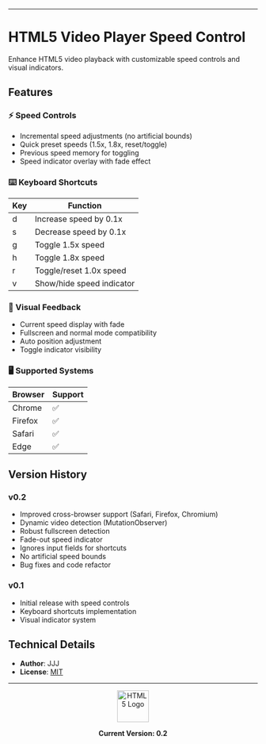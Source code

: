 
---
# HTML5 Video Player Speed Control

Enhance HTML5 video playback with customizable speed controls and visual indicators.

## Features


### ⚡ Speed Controls
- Incremental speed adjustments (no artificial bounds)
- Quick preset speeds (1.5x, 1.8x, reset/toggle)
- Previous speed memory for toggling
- Speed indicator overlay with fade effect


### ⌨️ Keyboard Shortcuts

| Key | Function |
|-----|-----------------------------|
| d   | Increase speed by 0.1x      |
| s   | Decrease speed by 0.1x      |
| g   | Toggle 1.5x speed           |
| h   | Toggle 1.8x speed           |
| r   | Toggle/reset 1.0x speed     |
| v   | Show/hide speed indicator   |


### 🎯 Visual Feedback
- Current speed display with fade
- Fullscreen and normal mode compatibility
- Auto position adjustment
- Toggle indicator visibility

### 🖥️ Supported Systems

| Browser   | Support |
|-----------|---------|
| Chrome    | ✅      |
| Firefox   | ✅      |
| Safari    | ✅      |
| Edge      | ✅      |

## Version History


### v0.2
- Improved cross-browser support (Safari, Firefox, Chromium)
- Dynamic video detection (MutationObserver)
- Robust fullscreen detection
- Fade-out speed indicator
- Ignores input fields for shortcuts
- No artificial speed bounds
- Bug fixes and code refactor

### v0.1
- Initial release with speed controls
- Keyboard shortcuts implementation
- Visual indicator system

## Technical Details

- **Author**: JJJ
- **License**: [MIT](https://choosealicense.com/licenses/mit/)

---

<div align="center">
<img src="https://logos-download.com/wp-content/uploads/2017/07/HTML5_logo.png" alt="HTML5 Logo" width="64">

**Current Version: 0.2**
</div>
